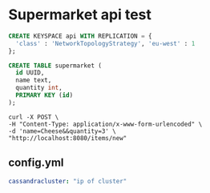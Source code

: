 # Supermarket api test

```sql
CREATE KEYSPACE api WITH REPLICATION = { 
  'class' : 'NetworkTopologyStrategy', 'eu-west' : 1 
};

CREATE TABLE supermarket (
  id UUID,
  name text,
  quantity int,
  PRIMARY KEY (id)
);
```

```shell
curl -X POST \
-H "Content-Type: application/x-www-form-urlencoded" \
-d 'name=Cheese&&quantity=3' \
"http://localhost:8080/items/new"
```

## config.yml

```yaml
cassandracluster: "ip of cluster"
```

